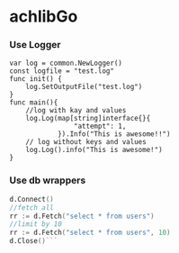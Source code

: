 # achlibGo

### Use Logger
```import "github.com/sjsu-achilis/achlibgo/common"</br>
var log = common.NewLogger()
const logfile = "test.log"
func init() {
	log.SetOutputFile("test.log")
}
func main(){
    //log with kay and values
    log.Log(map[string]interface{}{
				"attempt": 1,
			}).Info("This is awesome!!")
    // log without keys and values
    log.Log().info("This is awesome!")
}
```
### Use db wrappers
```d := common.NewDb()
d.Connect()
//fetch all
rr := d.Fetch("select * from users")
//limit by 10
rr := d.Fetch("select * from users", 10)
d.Close()```